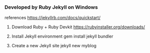 ### Developed by Ruby Jekyll on Windows

references https://jekyllrb.com/docs/quickstart/

1. Download Ruby + Ruby Devkit 
https://rubyinstaller.org/downloads/

2. Install Jekyll environment
gem install jekyll bundler

3. Create a new Jekyll site
jekyll new myblog